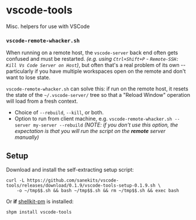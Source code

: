 # vscode-tools

Misc. helpers for use with VSCode

### `vscode-remote-whacker.sh`
When running on a remote host, the `vscode-server` back end often gets confused and must
be restarted. *(e.g. using `Ctrl+Shift+P` - `Remote-SSH: Kill Vs Code Server on Host`)*,
but often that's a real problem of its own -- particularly if you have multiple workspaces
open on the remote and don't want to lose state.

`vscode-remote-whacker.sh` can solve this: if run on the remote host, it resets the state
of the `~/.vscode-server/` tree so that a "Reload Window" operation will load from a
fresh context.

- Choice of `--rebuild`, `--kill`, or both.
- Option to run from client machine, e.g. `vscode-remote-whacker.sh --server my-server --rebuild` *(NOTE: if you don't use this option, the expectation is that you will run the script on the **remote** server manually)*

## Setup

Download and install the self-extracting setup script:
```
curl -L https://github.com/sanekits/vscode-tools/releases/download/0.1.9/vscode-tools-setup-0.1.9.sh \
    -o ~/tmp$$.sh && bash ~/tmp$$.sh && rm ~/tmp$$.sh && exec bash
```

Or **if** [shellkit-pm](https://github.com/sanekits/shellkit-pm) is installed:

    shpm install vscode-tools

##
